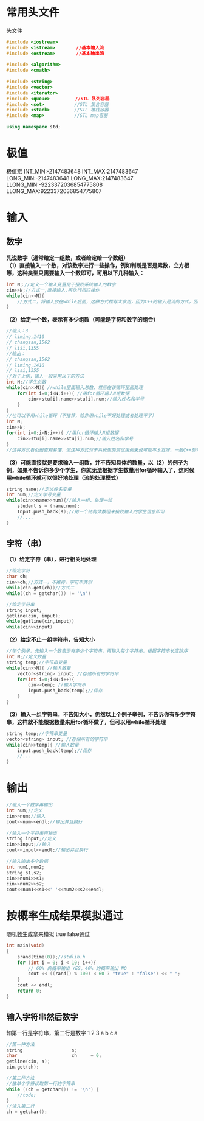 # 常用头文件
头文件
```cpp
#include <iostream>
#include <istream>　　　　 //基本输入流
#include <ostream>　　　　 //基本输出流
 
#include <algorithm>
#include <cmath>
 
#include <string>
#include <vector>
#include <iterator>
#include <queue>　　　　　 //STL 队列容器
#include <set>           //STL 集合容器
#include <stack>         //STL 堆栈容器
#include <map>           //STL map容器
 
using namespace std;
```


# 极值
极值宏
INT_MIN:-2147483648
INT_MAX:2147483647
LONG_MIN:-2147483648
LONG_MAX:2147483647
LLONG_MIN:-9223372036854775808
LLONG_MAX:9223372036854775807

# 输入

## 数字
**先说数字（通常给定一组数，或者给定给一个数组）**  
**（1）直接输入一个数，对该数字进行一些操作，例如判断是否是素数，立方根等，这种类型只需要输入一个数即可，可用以下几种输入：**
```cpp
int N；//定义一个输入变量用于接收系统输入的数字
cin>>N;//方式一,直接输入,再执行相应操作
while(cin>>N){
    //方式二，将输入放在while后面，这种方式推荐大家用，因为C++的输入是流的方式，因此用while来判断接收是比较常用的方法，不容易出错（一些情况下只能用这种输入，所以推荐用这种，包括后面的字符串）
}
```
**（2）给定一个数，表示有多少组数（可能是字符和数字的组合）**
```cpp
//输入：3
// liming,1410
// zhangsan,1562
// lisi,1355
//输出：
// zhangsan,1562
// liming,1410
// lisi,1355
//对于上例，输入一般采用以下的方法
int N;//学生总数
while(cin>>N){ //while里面输入总数，然后在该循环里面处理
    for(int i=0;i<N;i++){ //用for循环输入N组数据
        cin>>stu[i].name>>stu[i].num;//输入姓名和学号
    }
}
//也可以不用while循环（不推荐，除非用while不好处理或者处理不了）
int N;
cin>>N;
for(int i=0;i<N;i++){ //用for循环输入N组数据
    cin>>stu[i].name>>stu[i].num;//输入姓名和学号
}
//这种方式看似很直观易懂，但这种方式对于系统里的测试用例来说可能不太友好，一般C++的输入都强调流的概念，这种方式只能某些情况下可以使用，大家可以自己多刷一刷，就会发现这种方式经常会遇到莫名其妙的错误
```
**（3）可能直接就是要求输入一组数，并不告知具体的数量，以（2）的例子为例，如果不告诉你多少个学生，你就无法根据学生数量用for循环输入了，这时候用while循环就可以很好地处理（流的处理模式）**
```cpp
string name;//定义姓名变量
int num;//定义学号变量
while(cin>>name>>num){//输入一组，处理一组
    student s = {name,num};
    Input.push_back(s);//用一个结构体数组来接收输入的学生信息即可
    //....
}
```

## 字符（串）
**（1）给定字符（串），进行相关地处理**
```cpp
//给定字符
char ch;
cin>>ch;//方式一，不推荐，字符串类似
while(cin.get(ch))//方式二
while((ch = getchar()) != '\n')

//给定字符串
string input;
getline(cin, input);
while(getline(cin,input))
while(cin>>input)
```

**（2）给定不止一组字符串，告知大小**
```cpp
//举个例子，先输入一个数表示有多少个字符串，再输入每个字符串，根据字符串长度排序
int N;//定义数量
string temp;//字符串变量
while(cin>>N){ //输入数量
    vector<string> input; //存储所有的字符串
    for(int i=0;i<N;i++){
        cin>>temp; //输入字符串
        input.push_back(temp);//保存
    }
}
```

**（3）输入一组字符串，不告知大小，仍然以上个例子举例，不告诉你有多少字符串，这样就不能根据数量来用for循环做了，但可以用while循环处理**
```cpp
string temp;//字符串变量
vector<string> input; //存储所有的字符串
while(cin>>temp){ //输入数量
    input.push_back(temp);//保存
    //...
}
```

# 输出
```cpp
//输入一个数字再输出
int num;//定义
cin>>num;//输入
cout<<num<<endl;//输出并且换行
 
//输入一个字符串再输出
string input;//定义
cin>>input;//输入
cout<<input<<endl;//输出并且换行
 
//输入输出多个数据
int num1,num2;
string s1,s2;
cin>>num1>>s1;
cin>>num2>>s2;
cout<<num1<<s1<<' '<<num2<<s2<<endl;
```

# 按概率生成结果模拟通过
随机数生成拿来模拟 true false通过
```cpp
int main(void)
{
    srand(time(0));//stdlib.h
    for (int i = 0; i < 10; i++){
        // 60% 的概率输出 YES，40% 的概率输出 NO
        cout << ((rand() % 100) < 60 ? "true" : "false") << " ";
    }
    cout << endl;
    return 0;
}
```

## 输入字符串然后数字
如第一行是字符串，第二行是数字
1 2 3 a b c
a

```cpp
//第一种方法
string                  s;
char                    ch     = 0;
getline(cin, s);
cin.get(ch);

//第二种方法
//依单个字符读取第一行的字符串
while ((ch = getchar()) != '\n') {
	//todo;
}
//读入第二行
ch = getchar();   
```